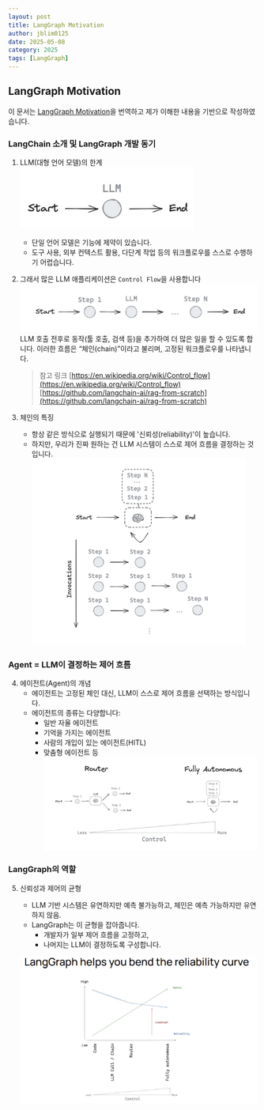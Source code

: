 ```yaml
---
layout: post
title: LangGraph Motivation
author: jblim0125
date: 2025-05-08
category: 2025
tags: [LangGraph]
---
```


## LangGraph Motivation

이 문서는 [LangGraph Motivation](https://files.cdn.thinkific.com/file_uploads/967498/attachments/ecd/3cc/6d3/LangChain_Academy_-_Introduction_to_LangGraph_-_Motivation.pdf)을 번역하고 제가 이해한 내용을 기반으로 작성하였습니다.

### LangChain 소개 및 LangGraph 개발 동기

1. LLM(대형 언어 모델)의 한계
    ![alt text](/assets/images/langgraph-motivation/image.png)
    * 단일 언어 모델은 기능에 제약이 있습니다.
    * 도구 사용, 외부 컨텍스트 활용, 다단계 작업 등의 워크플로우를 스스로 수행하기 어렵습니다.

2. 그래서 많은 LLM 애플리케이션은 `Control Flow`을 사용합니다
    ![alt text](/assets/images/langgraph-motivation/image-1.png)
    LLM 호출 전후로 동작(툴 호출, 검색 등)을 추가하여 더 많은 일을 할 수 있도록 합니다.
    이러한 흐름은 “체인(chain)”이라고 불리며, 고정된 워크플로우를 나타냅니다.
    > 참고 링크
    [https://en.wikipedia.org/wiki/Control_flow](https://en.wikipedia.org/wiki/Control_flow)
    [https://github.com/langchain-ai/rag-from-scratch](https://github.com/langchain-ai/rag-from-scratch)

3. 체인의 특징
    * 항상 같은 방식으로 실행되기 때문에 '신뢰성(reliability)'이 높습니다.
    * 하지만, 우리가 진짜 원하는 건 LLM 시스템이 스스로 제어 흐름을 결정하는 것입니다.
    ![alt text](/assets/images/langgraph-motivation/image-2.png)

### Agent = LLM이 결정하는 제어 흐름

4. 에이전트(Agent)의 개념
    * 에이전트는 고정된 체인 대신, LLM이 스스로 제어 흐름을 선택하는 방식입니다.
    * 에이전트의 종류는 다양합니다:
      * 일반 자율 에이전트
      * 기억을 가지는 에이전트
      * 사람의 개입이 있는 에이전트(HITL)
      * 맞춤형 에이전트 등
    ![alt text](/assets/images/langgraph-motivation/image-3.png)

### LangGraph의 역할

5. 신뢰성과 제어의 균형
    * LLM 기반 시스템은 유연하지만 예측 불가능하고, 체인은 예측 가능하지만 유연하지 않음.
    * LangGraph는 이 균형을 잡아줍니다.
      * 개발자가 일부 제어 흐름을 고정하고,
      * 나머지는 LLM이 결정하도록 구성합니다.

    ![alt text](/assets/images/langgraph-motivation/image-4.png)